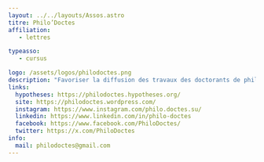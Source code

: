 ```yaml
---
layout: ../../layouts/Assos.astro
titre: Philo’Doctes
affiliation: 
   - lettres

typeasso: 
   - cursus

logo: /assets/logos/philodoctes.png
description: "Favoriser la diffusion des travaux des doctorants de philosophie affiliés, par inscription en doctorat ou contrat professionnel, à Sorbonne Université, principalement par l'organisation d'un colloque hebdomadaire ayant pour vocation la présentation, par les doctorants, de leurs travaux en cours."
links:
  hypotheses: https://philodoctes.hypotheses.org/
  site: https://philodoctes.wordpress.com/
  instagram: https://www.instagram.com/philo.doctes.su/
  linkedin: https://www.linkedin.com/in/philo-doctes
  facebook: https://www.facebook.com/PhiloDoctes/
  twitter: https://x.com/PhiloDoctes
info:
  mail: philodoctes@gmail.com
---
```

